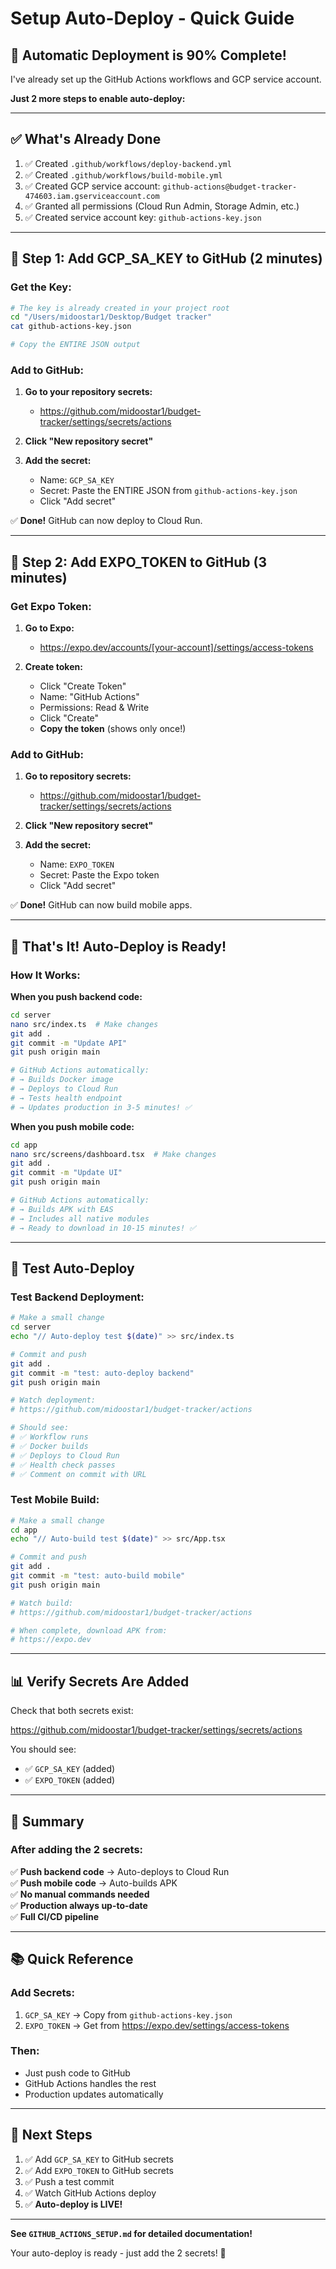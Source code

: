 # Setup Auto-Deploy - Quick Guide

## 🚀 **Automatic Deployment is 90% Complete!**

I've already set up the GitHub Actions workflows and GCP service account.

**Just 2 more steps to enable auto-deploy:**

---

## ✅ **What's Already Done**

1. ✅ Created `.github/workflows/deploy-backend.yml`
2. ✅ Created `.github/workflows/build-mobile.yml`
3. ✅ Created GCP service account: `github-actions@budget-tracker-474603.iam.gserviceaccount.com`
4. ✅ Granted all permissions (Cloud Run Admin, Storage Admin, etc.)
5. ✅ Created service account key: `github-actions-key.json`

---

## 📝 **Step 1: Add GCP_SA_KEY to GitHub** (2 minutes)

### **Get the Key:**

```bash
# The key is already created in your project root
cd "/Users/midoostar1/Desktop/Budget tracker"
cat github-actions-key.json

# Copy the ENTIRE JSON output
```

### **Add to GitHub:**

1. **Go to your repository secrets:**
   - https://github.com/midoostar1/budget-tracker/settings/secrets/actions

2. **Click "New repository secret"**

3. **Add the secret:**
   - Name: `GCP_SA_KEY`
   - Secret: Paste the ENTIRE JSON from `github-actions-key.json`
   - Click "Add secret"

✅ **Done!** GitHub can now deploy to Cloud Run.

---

## 📝 **Step 2: Add EXPO_TOKEN to GitHub** (3 minutes)

### **Get Expo Token:**

1. **Go to Expo:**
   - https://expo.dev/accounts/[your-account]/settings/access-tokens

2. **Create token:**
   - Click "Create Token"
   - Name: "GitHub Actions"
   - Permissions: Read & Write
   - Click "Create"
   - **Copy the token** (shows only once!)

### **Add to GitHub:**

1. **Go to repository secrets:**
   - https://github.com/midoostar1/budget-tracker/settings/secrets/actions

2. **Click "New repository secret"**

3. **Add the secret:**
   - Name: `EXPO_TOKEN`
   - Secret: Paste the Expo token
   - Click "Add secret"

✅ **Done!** GitHub can now build mobile apps.

---

## 🎯 **That's It! Auto-Deploy is Ready!**

### **How It Works:**

**When you push backend code:**
```bash
cd server
nano src/index.ts  # Make changes
git add .
git commit -m "Update API"
git push origin main

# GitHub Actions automatically:
# → Builds Docker image
# → Deploys to Cloud Run  
# → Tests health endpoint
# → Updates production in 3-5 minutes! ✅
```

**When you push mobile code:**
```bash
cd app
nano src/screens/dashboard.tsx  # Make changes
git add .
git commit -m "Update UI"
git push origin main

# GitHub Actions automatically:
# → Builds APK with EAS
# → Includes all native modules
# → Ready to download in 10-15 minutes! ✅
```

---

## 🧪 **Test Auto-Deploy**

### **Test Backend Deployment:**

```bash
# Make a small change
cd server
echo "// Auto-deploy test $(date)" >> src/index.ts

# Commit and push
git add .
git commit -m "test: auto-deploy backend"
git push origin main

# Watch deployment:
# https://github.com/midoostar1/budget-tracker/actions

# Should see:
# ✅ Workflow runs
# ✅ Docker builds
# ✅ Deploys to Cloud Run
# ✅ Health check passes
# ✅ Comment on commit with URL
```

### **Test Mobile Build:**

```bash
# Make a small change
cd app
echo "// Auto-build test $(date)" >> src/App.tsx

# Commit and push
git add .
git commit -m "test: auto-build mobile"
git push origin main

# Watch build:
# https://github.com/midoostar1/budget-tracker/actions

# When complete, download APK from:
# https://expo.dev
```

---

## 📊 **Verify Secrets Are Added**

Check that both secrets exist:

https://github.com/midoostar1/budget-tracker/settings/secrets/actions

You should see:
- ✅ `GCP_SA_KEY` (added)
- ✅ `EXPO_TOKEN` (added)

---

## 🎊 **Summary**

### **After adding the 2 secrets:**

✅ **Push backend code** → Auto-deploys to Cloud Run  
✅ **Push mobile code** → Auto-builds APK  
✅ **No manual commands needed**  
✅ **Production always up-to-date**  
✅ **Full CI/CD pipeline**  

---

## 📚 **Quick Reference**

### **Add Secrets:**
1. `GCP_SA_KEY` → Copy from `github-actions-key.json`
2. `EXPO_TOKEN` → Get from https://expo.dev/settings/access-tokens

### **Then:**
- Just push code to GitHub
- GitHub Actions handles the rest
- Production updates automatically

---

## 🚀 **Next Steps**

1. ✅ Add `GCP_SA_KEY` to GitHub secrets
2. ✅ Add `EXPO_TOKEN` to GitHub secrets  
3. ✅ Push a test commit
4. ✅ Watch GitHub Actions deploy
5. ✅ **Auto-deploy is LIVE!**

---

**See `GITHUB_ACTIONS_SETUP.md` for detailed documentation!**

Your auto-deploy is ready - just add the 2 secrets! 🎉


